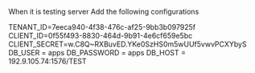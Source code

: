 When it is testing server Add the following configurations

TENANT_ID=7eeca940-4f38-476c-af25-9bb3b097925f
CLIENT_ID=0f55f493-8830-464d-9b91-4e6cf659e5bc
CLIENT_SECRET=w.C8Q~RXBuvED.YKe0SzHS0m5wUUf5vwvPCXYbyS
DB_USER = apps
DB_PASSWORD = apps
DB_HOST = 192.9.105.74:1576/TEST

